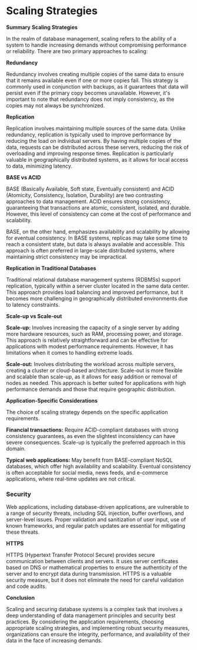 # Scaling Strategies

**Summary**
**Scaling Strategies**

In the realm of database management, scaling refers to the ability of a system to handle increasing demands without compromising performance or reliability. There are two primary approaches to scaling:

**Redundancy**

Redundancy involves creating multiple copies of the same data to ensure that it remains available even if one or more copies fail. This strategy is commonly used in conjunction with backups, as it guarantees that data will persist even if the primary copy becomes unavailable. However, it's important to note that redundancy does not imply consistency, as the copies may not always be synchronized.

**Replication**

Replication involves maintaining multiple sources of the same data. Unlike redundancy, replication is typically used to improve performance by reducing the load on individual servers. By having multiple copies of the data, requests can be distributed across these servers, reducing the risk of overloading and improving response times. Replication is particularly valuable in geographically distributed systems, as it allows for local access to data, minimizing latency.

**BASE vs ACID**

BASE (Basically Available, Soft state, Eventually consistent) and ACID (Atomicity, Consistency, Isolation, Durability) are two contrasting approaches to data management. ACID ensures strong consistency, guaranteeing that transactions are atomic, consistent, isolated, and durable. However, this level of consistency can come at the cost of performance and scalability.

BASE, on the other hand, emphasizes availability and scalability by allowing for eventual consistency. In BASE systems, replicas may take some time to reach a consistent state, but data is always available and accessible. This approach is often preferred in large-scale distributed systems, where maintaining strict consistency may be impractical.

**Replication in Traditional Databases**

Traditional relational database management systems (RDBMSs) support replication, typically within a server cluster located in the same data center. This approach provides load balancing and improved performance, but it becomes more challenging in geographically distributed environments due to latency constraints.

**Scale-up vs Scale-out**

**Scale-up:** Involves increasing the capacity of a single server by adding more hardware resources, such as RAM, processing power, and storage. This approach is relatively straightforward and can be effective for applications with modest performance requirements. However, it has limitations when it comes to handling extreme loads.

**Scale-out:** Involves distributing the workload across multiple servers, creating a cluster or cloud-based architecture. Scale-out is more flexible and scalable than scale-up, as it allows for easy addition or removal of nodes as needed. This approach is better suited for applications with high performance demands and those that require geographic distribution.

**Application-Specific Considerations**

The choice of scaling strategy depends on the specific application requirements.

**Financial transactions:** Require ACID-compliant databases with strong consistency guarantees, as even the slightest inconsistency can have severe consequences. Scale-up is typically the preferred approach in this domain.

**Typical web applications:** May benefit from BASE-compliant NoSQL databases, which offer high availability and scalability. Eventual consistency is often acceptable for social media, news feeds, and e-commerce applications, where real-time updates are not critical.

### **Security**

Web applications, including database-driven applications, are vulnerable to a range of security threats, including SQL injection, buffer overflows, and server-level issues. Proper validation and sanitization of user input, use of known frameworks, and regular patch updates are essential for mitigating these threats.

**HTTPS**

HTTPS (Hypertext Transfer Protocol Secure) provides secure communication between clients and servers. It uses server certificates based on DNS or mathematical properties to ensure the authenticity of the server and to encrypt data during transmission. HTTPS is a valuable security measure, but it does not eliminate the need for careful validation and code audits.

**Conclusion**

Scaling and securing database systems is a complex task that involves a deep understanding of data management principles and security best practices. By considering the application requirements, choosing appropriate scaling strategies, and implementing robust security measures, organizations can ensure the integrity, performance, and availability of their data in the face of increasing demands.
